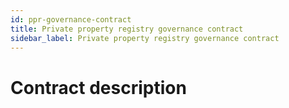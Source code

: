 ```yaml
---
id: ppr-governance-contract
title: Private property registry governance contract
sidebar_label: Private property registry governance contract
---
```


# Contract description
